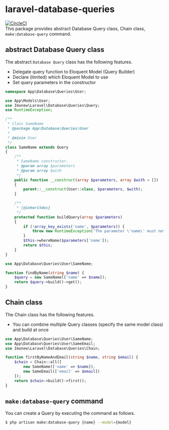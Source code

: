 # laravel-database-queries
[![CircleCI](https://circleci.com/gh/imunew/laravel-database-queries.svg?style=svg)](https://circleci.com/gh/imunew/laravel-database-queries)  
This package provides abstract Database Query class, Chain class, `make:database-query` command.

## abstract Database Query class
The abstract `Database Query` class has the following features.

- Delegate query function to Eloquent Model (Query Builder)
- Declare (limited) which Eloquent Model to use
- Set query parameters in the constructor

```php
namespace App\Database\Queries\User;

use App\Models\User;
use Imunew\Laravel\Database\Queries\Query;
use RuntimeException;

/**
 * Class SameName
 * @package App\Database\Queries\User
 *
 * @mixin User
 */
class SameName extends Query
{
    /**
     * SameName constructor.
     * @param array $parameters
     * @param array $with
     */
    public function __construct(array $parameters, array $with = [])
    {
        parent::__construct(User::class, $parameters, $with);
    }

    /**
     * {@inheritdoc}
     */
    protected function buildQuery(array $parameters)
    {
        if (!array_key_exists('name', $parameters)) {
            throw new RuntimeException('The parameter \'name\' must not be empty.');
        }
        $this->whereName($parameters['name']);
        return $this;
    }
}
```

```php
use App\Database\Queries\User\SameName;

function findByName(string $name) {
    $query = new SameName(['name' => $name]);
    return $query->build()->get();
}
```

## Chain class
The Chain class has the following features.

- You can combine multiple Query classes (specify the same model class) and build at once

```php
use App\Database\Queries\User\SameName;
use App\Database\Queries\User\SameEmail;
use Imunew\Laravel\Database\Queries\Chain;

function firstByNameAndEmail(string $name, string $email) {
    $chain = Chain::all([
        new SameName(['name' => $name]), 
        new SameEmail(['email' => $email])
    ]);
    return $chain->build()->first();
}
```

## `make:database-query` command
You can create a Query by executing the command as follows.

```bash
$ php artisan make:database-query {name} --model={model}
```
